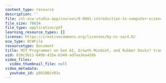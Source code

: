 ```yaml
---
content_type: resource
description: ''
file: /ol-ocw-studio-app/courses/6-0001-introduction-to-computer-science-and-programming-in-python-fall-2016/p8918BiV01c_transcript.pdf
file_size: 70634
file_type: application/pdf
learning_resource_types: []
license: https://creativecommons.org/licenses/by-nc-sa/4.0/
ocw_type: OCWFile
resourcetype: Document
title: MIT Programmer on Gen AI, Growth Mindset, and Rubber Ducks? transcript
uid: 810c5b11-049b-435e-b349-ad7aa3ea426b
video_files:
  video_thumbnail_file: null
video_metadata:
  youtube_id: p8918BiV01c
---
```

